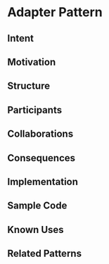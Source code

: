 # Adapter Pattern

## Intent

## Motivation

## Structure

## Participants

## Collaborations

## Consequences

## Implementation

## Sample Code

## Known Uses

## Related Patterns

